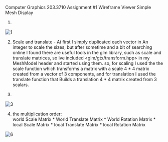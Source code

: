 Computer Graphics 203.3710 Assignment #1
Wireframe Viewer
Simple Mesh Display

1.
![1](https://user-images.githubusercontent.com/100144150/205489131-863b1c5e-bed4-4aa0-bccf-8d4dde1327a2.JPG)


2.
   Scale and translate - At first I simply duplicated each vector in An integer to scale the sizes, but after sometime and a bit of searching online I found there are
   useful tools in the glm library, such as scale and translate matrices, so Ive included <glm/gtx/transform.hpp> in my MeshModel header and started using them.
   so, for scaling I used the the scale function which transforms a matrix with a scale 4 * 4 matrix created from a vector of 3 components, and for translation I used
   the translate function that Builds a translation 4 * 4 matrix created from 3 scalars.
   
3.
![3](https://user-images.githubusercontent.com/100144150/205493823-c00265d1-6e59-4303-a759-5cb1c6cb3412.JPG)

4. the multiplication order:                      
   world Scale Matrix * World Translate Matrix * World Rotation Matrix *  local Scale Matrix * local Translate Matrix * local Rotation Matrix
 
 ![6](https://user-images.githubusercontent.com/100144150/205494149-84cc4c53-341d-47e7-a314-83322287953c.JPG)

 
 
 
                            

